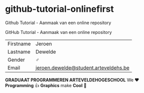 # github-tutorial-onlinefirst
Github Tutorial - Aanmaak van een online repository

GitHub Tutorial - Aanmaak van een online repository

|           |                                       |
| --------- | --------------------------------------|
| Firstname | Jeroen                                |
| Lastname  | Dewelde                               |
| Gender    | :male_sign:                           |
| Email     | jeroen.dewelde@student.arteveldehs.be |

**GRADUAAT PROGRAMMEREN ARTEVELDEHOGESCHOOL**
We :heart: **Programming** :thumbsup: **Graphics** make **Cool** :poop: